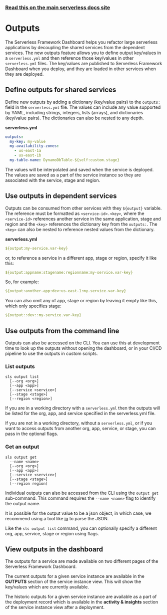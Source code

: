 <!--
title: Serverless Framework Dashboard - Outputs
description: How to define and use outputs in Serverless Framework Dashboard
short_title: Serverless Dashboard - Outputs
keywords: ['Serverless Framework', 'Dashboard', 'Outputs', 'serverless.yml']
-->

<!-- DOCS-SITE-LINK:START automatically generated  -->

### [Read this on the main serverless docs site](https://www.serverless.com/framework/docs/guides/output-variables/)

<!-- DOCS-SITE-LINK:END -->

# Outputs

The Serverless Framework Dashboard helps you refactor large serverless applications by decoupling the shared services from the dependent services. The new outputs feature allows you to define output key/values in a `serverless.yml` and then reference those key/values in other `serverless.yml` files. The key/values are published to Serverless Framework Dashboard when you deploy, and they are loaded in other services when they are deployed.

## Define outputs for shared services

Define new outputs by adding a dictionary (key/value pairs) to the `outputs:` field in the `serverless.yml` file. The values can include any value supported by YAML, including strings, integers, lists (arrays), and dictionaries (key/value pairs). The dictionaries can also be nested to any depth.

**serverless.yml**

```yaml
outputs:
  my-key: my-value
  my-availability-zones:
    - us-east-1a
    - us-east-1b
  my-table-name: DynamoDbTable-${self:custom.stage}
```

The values will be interpolated and saved when the service is deployed. The values are saved as a part of the service instance so they are associated with the service, stage and region.

## Use outputs in dependent services

Outputs can be consumed from other services with they `${output}` variable. The reference must be formatted as `<service-id>.<key>`, where the `<service-id>` references another service in the same application, stage and region and the `<key>` references the dictionary key from the `outputs:`. The `<key>` can also be nested to reference nested values from the dictionary.

**serverless.yml**

```yaml
${output:my-service.var-key}
```

or, to reference a service in a different app, stage or region, specify it like this:

```yaml
${output:appname:stagename:regionname:my-service.var-key}
```

So, for example:

```yaml
${output:another-app:dev:us-east-1:my-service.var-key}
```

You can also omit any of app, stage or region by leaving it empty like this, which only specifies
stage:

```yaml
${output::dev::my-service.var-key}
```

## Use outputs from the command line

Outputs can also be accessed on the CLI. You can use this at development time to look up the outputs without opening the dashboard, or in your CI/CD pipeline to use the outputs in custom scripts.

### List outputs

```
sls output list
  [--org <org>]
  [--app <app>]
  [--service <service>]
  [--stage <stage>]
  [--region <region>]
```

If you are in a working directory with a `serverless.yml` then the outputs will be listed for the org, app, and service specified in the serverless.yml file.

If you are not in a working directory, without a `serverless.yml`, or if you want to access outputs from another org, app, service, or stage, you can pass in the optional flags.

### Get an output

```
sls output get
  --name <name>
  [--org <org>]
  [--app <app>]
  [--service <service>]
  [--stage <stage>]
  [--region region]
```

Individual outputs can also be accessed from the CLI using the `output get` sub-command. This command requires the `--name <name>` flag to identify the output name.

It is possible for the output value to be a json object, in which case, we recommend using a tool like [jq](https://stedolan.github.io/jq/) to parse the JSON.

Like the `sls output list` command, you can optionally specify a different org, app, service, stage or region using flags.

## View outputs in the dashboard

The outputs for a service are made available on two different pages of the Serverless Framework Dashboard.

The current outputs for a given service instance are available in the **OUTPUTS** section of the service instance view. This will show the key/values which are currently available.

The historic outputs for a given service instance are available as a part of the deployment record which is available in the **activity & insights** section of the service instance view after a deployment.
